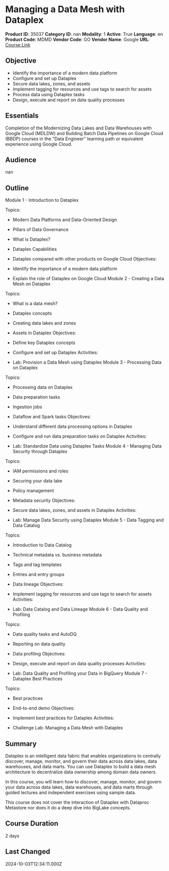 # Managing a Data Mesh with Dataplex

**Product ID**: 35037
**Category ID**: nan
**Modality**: 1
**Active**: True
**Language**: en
**Product Code**: MDMD
**Vendor Code**: GO
**Vendor Name**: Google
**URL**: [Course Link](https://www.fastlaneus.com/course/google-mdmd)

## Objective
- Identify the importance of a modern data platform
- Configure and set up Dataplex
- Secure data lakes, zones, and assets
- Implement tagging for resources and use tags to search for assets
- Process data using Dataplex tasks
- Design, execute and report on data quality processes

## Essentials
Completion of the Modernizing Data Lakes and Data Warehouses with Google Cloud (MDLDW) and Building Batch Data Pipelines on Google Cloud (BBDP) courses in the "Data Engineer" learning path or equivalent experience using Google Cloud.

## Audience
nan

## Outline
Module 1 - Introduction to Dataplex


Topics:



- Modern Data Platforms and Data-Oriented Design
- Pillars of Data Governance
- What is Dataplex?
- Dataplex Capabilities
- Dataplex compared with other products on Google Cloud
Objectives:



- Identify the importance of a modern data platform
- Explain the role of Dataplex on Google Cloud
Module 2 - Creating a Data Mesh on Dataplex


Topics:



- What is a data mesh?
- Dataplex concepts
- Creating data lakes and zones
- Assets in Dataplex
Objectives:



- Define key Dataplex concepts
- Configure and set up Dataplex
Activities:



- Lab: Provision a Data Mesh using Dataplex
Module 3 - Processing Data on Dataplex


Topics:



- Processing data on Dataplex
- Data preparation tasks
- Ingestion jobs
- Dataflow and Spark tasks
Objectives:



- Understand different data processing options in Dataplex
- Configure and run data preparation tasks on Dataplex
Activities:



- Lab: Standardize Data using Dataplex Tasks
Module 4 - Managing Data Security through Dataplex


Topics:



- IAM permissions and roles
- Securing your data lake
- Policy management
- Metadata security
Objectives:



- Secure data lakes, zones, and assets in Dataplex
Activities:



- Lab: Manage Data Security using Dataplex
Module 5 - Data Tagging and Data Catalog


Topics:



- Introduction to Data Catalog
- Technical metadata vs. business metadata
- Tags and tag templates
- Entries and entry groups
- Data lineage
Objectives:



- Implement tagging for resources and use tags to search for assets
Activities:



- Lab: Data Catalog and Data Lineage
Module 6 - Data Quality and Profiling


Topics:



- Data quality tasks and AutoDQ
- Reporting on data quality
- Data profiling
Objectives:



- Design, execute and report on data quality processes
Activities:



- Lab: Data Quality and Profiling your Data in BigQuery
Module 7 - Dataplex Best Practices


Topics:



- Best practices
- End-to-end demo
Objectives:



- Implement best practices for Dataplex
Activities:



- Challenge Lab: Managing a Data Mesh with Dataplex

## Summary
Dataplex is an intelligent data fabric that enables organizations to centrally discover, manage, monitor, and govern their data across data lakes, data warehouses, and data marts. You can use Dataplex to build a data mesh architecture to decentralize data ownership among domain data owners.

In this course, you will learn how to discover, manage, monitor, and govern your data across data lakes, data warehouses, and data marts through guided lectures and independent exercises using sample data.

This course does not cover the interaction of Dataplex with Dataproc Metastore nor does it do a deep dive into BigLake concepts.

## Course Duration
2 days

## Last Changed
2024-10-03T12:34:11.000Z
